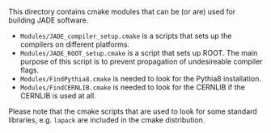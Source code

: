 This directory contains cmake modules that can be (or are) used for 
building JADE software.

  - ``Modules/JADE_compiler_setup.cmake`` is a scripts that sets up the compilers on different platforms.
  - ``Modules/JADE_ROOT_setup.cmake`` is a script that sets up ROOT. The main purpose of this script is 
      to prevent propagation of undesireable compiler flags. 
  - ``Modules/FindPythia8.cmake`` is  needed to look for the Pythia8 installation.
  - ``Modules/FindCERNLIB.cmake`` is needed to look for the CERNLIB if the CERNLIB is used at all.

Please note that the cmake scripts that are used to look for some standard libraries, e.g. ``lapack``
are included in the cmake distribution.